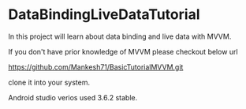# DataBindingLiveDataTutorial

In this project will learn about data binding and live data with MVVM.

If you don't have prior knowledge of MVVM please checkout below url

https://github.com/Mankesh71/BasicTutorialMVVM.git

clone it into your system.

Android studio verios used 3.6.2 stable.